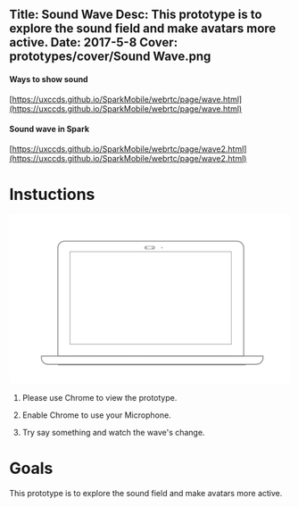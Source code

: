 Title: Sound Wave
Desc: This prototype is to explore the sound field and make avatars more active.
Date: 2017-5-8
Cover: prototypes/cover/Sound Wave.png
---

#### Ways to show sound

[https://uxccds.github.io/SparkMobile/webrtc/page/wave.html](https://uxccds.github.io/SparkMobile/webrtc/page/wave.html)

#### Sound wave in Spark

[https://uxccds.github.io/SparkMobile/webrtc/page/wave2.html](https://uxccds.github.io/SparkMobile/webrtc/page/wave2.html)


# Instuctions 
![Desktop](../../../img_data/prototypes/Desktop-2x.png)

1) Please use Chrome to view the prototype.

2) Enable Chrome to use your Microphone.

3) Try say something and watch the wave's change.

# Goals	
This prototype is to explore the sound field and make avatars more active.

